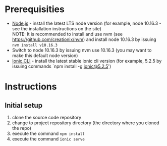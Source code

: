 # Prerequisities

* [Node.js](http://nodejs.org/) - install the latest LTS node version (for example, node 10.16.3 - see the installation instructions on the site)   
NOTE: It is recommended to install and use nvm (see https://github.com/creationix/nvm) and install node 10.16.3 by issuing `nvm install v10.16.3`
* Switch to node 10.16.3 by issuing nvm use 10.16.3 (you may want to make this default node version)
* [Ionic CLI](http://ionicframework.com/docs/cli/install.html) - install the latest stable ionic cli version (for example, 5.2.5 by issuing commands `npm install -g ionic@5.2.5')

# Instructions
## Initial setup
1. clone the source code repository
2. change to project repository directory (the directory where you cloned the repo)
3. execute the command `npm install`
4. execute the command `ionic serve`

